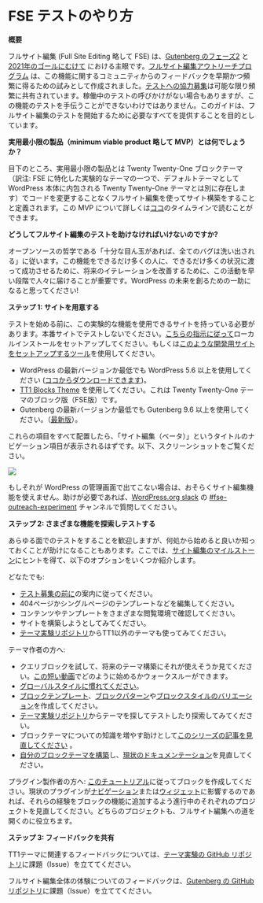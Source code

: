 <!--
# How to Test FSE
-->
# FSE テストのやり方

<!--
**Overview**
-->
**概要**

<!--
Full Site Editing (FSE) is a major focus of [Gutenberg’s Phase Two](https://github.com/WordPress/gutenberg/issues/13113) work and [for 2021 goals.](https://make.wordpress.org/updates/2021/01/21/big-picture-goals-2021/) The [Full Site Editing Outreach Program](https://make.wordpress.org/test/handbook/full-site-editing-outreach-experiment/) was created as an experiment to get feedback early and often from the community about this feature. While [calls for testing](https://make.wordpress.org/test/tag/fse-testing-call/) are shared as frequently as possible, there are times when there isn’t an active call for testing but that doesn’t mean you can’t help test this feature. This guide aims to give you everything you need to start testing Full Site Editing.
-->
フルサイト編集 (Full Site Editing 略して FSE) は、[Gutenberg のフェーズ2](https://github.com/WordPress/gutenberg/issues/13113) と [2021年のゴールにむけて](https://make.wordpress.org/updates/2021/01/21/big-picture-goals-2021/) における主眼です。[フルサイト編集アウトリーチプログラム](https://make.wordpress.org/test/handbook/full-site-editing-outreach-experiment/) は、この機能に関するコミュニティからのフィードバックを早期かつ頻繁に得るための試みとして作成されました。[テストへの協力募集](https://make.wordpress.org/test/tag/fse-testing-call/)は可能な限り頻繁に共有されています。稼働中のテストの呼びかけがない場合もありますが、この機能のテストを手伝うことができないわけではありません。このガイドは、フルサイト編集のテストを開始するために必要なすべてを提供することを目的としています。

<!--
**What’s the minimum viable product (MVP)?**
-->
**実用最小限の製品（minimum viable product 略して MVP）とは何でしょうか？**

<!--
Currently, the minimum viable product is defined as building a site using the Twenty Twenty-One block theme with Full Site Editing without needing to alter code. You can read more about this MVP and the timeline [here](https://make.wordpress.org/core/2021/02/01/full-site-editing-and-themes-where-things-are/). 
-->
目下のところ、実用最小限の製品とは Twenty Twenty-One ブロックテーマ（訳注: FSE に特化した実験的なテーマの一つで、デフォルトテーマとして WordPress 本体に内包される Twenty Twenty-One テーマとは別に存在します）でコードを変更することなくフルサイト編集を使ってサイト構築をすることと定義されます。この MVP について詳しくは[ココ](https://make.wordpress.org/core/2021/02/01/full-site-editing-and-themes-where-things-are/)のタイムラインで読むことができます。

<!--
**Why should I help test Full Site Editing?** 
-->
**どうしてフルサイト編集のテストを助けなければいけないのですか?**

<!--
Following open source philosophy, “given enough eyeballs, all bugs are shallow”. For this feature to be a success for as many people as possible across as many situations as possible, it’s important to get this work to people early to improve future iterations. Think of this as a great way to help create the future of WordPress!
-->
オープンソースの哲学である「十分な目ん玉があれば、全てのバグは洗い出される」に従います。この機能をできるだけ多くの人に、できるだけ多くの状況に渡って成功させるために、将来のイテレーションを改善するために、この活動を早い段階で人々に届けることが重要です。WordPress の未来を創るための一助になると思ってください!

<!--
**Step 1: Setup your site**
-->
**ステップ 1: サイトを用意する**

<!--
Before you can begin to test, you need to have a site that can allow you to use this experimental feature. Please do not test on a production site. You can [follow these instructions](https://make.wordpress.org/core/handbook/tutorials/installing-wordpress-locally/) to set up a local install or you can use a [tool like this to set up a development site](https://localwp.com/). 
-->
テストを始める前に、この実験的な機能を使用できるサイトを持っている必要があります。本番サイトでテストしないでください。[こちらの指示に従って](https://make.wordpress.org/core/handbook/tutorials/installing-wordpress-locally/)ローカルインストールをセットアップしてください。もしくは[このような開発用サイトをセットアップするツール](https://localwp.com/)を使用してください。

<!--
*   Use the latest version of WordPress or at least WordPress 5.6+ (downloadable [here](https://wordpress.org/download/)).
*   Use the [TT1 Blocks Theme](https://wordpress.org/themes/tt1-blocks/). This is the block version of the Twenty Twenty-One theme. 
*   Use the latest version of Gutenberg or at least Gutenberg 9.6+ ([latest version](https://github.com/WordPress/gutenberg/releases/)). 
-->
*  WordPress の最新バージョンか最低でも WordPress 5.6 以上を使用してください ([ココからダウンロードできます](https://wordpress.org/download/))。
*  [TT1 Blocks Theme](https://wordpress.org/themes/tt1-blocks/) を使用してください。これは Twenty Twenty-One テーマのブロック版（FSE版）です。
*  Gutenberg の最新バージョンか最低でも Gutenberg 9.6 以上を使用してください。（[最新版](https://github.com/WordPress/gutenberg/releases/)）。

<!--
Once you have all of these items in place, you should now see a navigation item titled “Site Editor (beta)”. Here’s a screenshot of what you should see:
-->
これらの項目をすべて配置したら、「サイト編集（ベータ）」というタイトルのナビゲーション項目が表示されるはずです。以下、スクリーンショットをご覧ください。

<!-- 
![](https://lh3.googleusercontent.com/RHp-P8Vy9FCzPl8X70pbCzaSRZO5iufRuJ6FlcJJJu-Fa4LHGpEMk6ZcRx65FoI-GXLp7mG03XaZ7wFbcnu4BTJxb-fOUqk_IgbmEeQ3haB6hmDrgsuncGonSB-Y6rLfJL02qQXC)
 -->
![](https://github.com/miminari/handbook-test/blob/traslate/how-to-test-fse/full-site-editing-outreach-experiment/ss_menu-FSE-in-ja.png?raw=true)

<!--
If you don’t see that in your WordPress admin, you aren’t properly using the Site Editing experiment. If you need help, please ask in the [#fse-outreach-experiment](https://make.wordpress.org/test/tag/fse-outreach-experiment/) channel in [WordPress.org slack](https://make.wordpress.org/chat/). 
-->
もしそれが WordPress の管理画面で出てこない場合は、おそらくサイト編集機能を使えません。助けが必要であれば、[WordPress.org slack](https://make.wordpress.org/chat/) の [#fse-outreach-experiment](https://make.wordpress.org/test/tag/fse-outreach-experiment/) チャンネルで質問してください。

<!--
**Step 2: Explore and test different features**
-->
**ステップ 2: さまざまな機能を探索しテストする**

<!--
While you’re welcome to test any aspect of the experience, it sometimes can help to know where to start. Here are some options below inspired by the [Site Editing Milestones](https://github.com/WordPress/gutenberg/issues/24551) to help you get started.
-->
あらゆる面でのテストをすることを歓迎しますが、何処から始めると良いか知っておくことが助けになることもあります。ここでは、[サイト編集のマイルストーン](https://github.com/WordPress/gutenberg/issues/24551)にヒントを得て、以下のオプションをいくつか紹介します。

<!--
Anyone:
-->
どなたでも:

<!--
*   Follow instructions for [former calls for testing](https://make.wordpress.org/test/tag/fse-testing-call/).
*   Use different Full Site Editing specific blocks like the Posts Lists Block, Site Title Block, Template Part Block, Site Logo Block, Navigation Block, and more. 
*   Explore Global Styles ([screenshot](https://cloudup.com/cLvEKBIZ3LO) of where to find this option). Try changing settings for blocks globally. 
*   Edit Templates like the 404 Page Template or Single Page Template. 
*   Explore the various browsing options between your content and Templates.
*   Try building a site. 
*   Try using a Theme other than TT1 from the [theme experiments repository](https://github.com/WordPress/theme-experiments#instructions).
-->
*   [テスト募集の前に](https://make.wordpress.org/test/tag/fse-testing-call/)の案内に従ってください。
*   404ページかシングルページのテンプレートなどを編集してください。
*   コンテンツやテンプレートをさまざまな閲覧環境で確認してください。
*   サイトを構築しようとしてみてください。
*   [テーマ実験リポジトリ](https://github.com/WordPress/theme-experiments#instructions)からTT1以外のテーマも使ってみてください。

<!--
Theme authors:
-->
テーマ作者の方へ:

<!--
*   Try the Query Block and see how you might be able to use it for future Theme building. [Here’s a short video](https://cloudup.com/cPKHAvWp3MN) walking through how to get started.
*   [Get familiar with Global Styles](https://developer.wordpress.org/block-editor/developers/themes/theme-json/). 
*   Create [Block Templates](https://developer.wordpress.org/block-editor/developers/block-api/block-templates/), [Block Patterns](https://developer.wordpress.org/block-editor/developers/block-api/block-patterns/), and [Block Style Variations](https://developer.wordpress.org/block-editor/developers/filters/block-filters/#block-style-variations).
*   Test and/or explore themes from the [theme experiments repository](https://github.com/WordPress/theme-experiments#instructions).
*   [Review this series of posts](https://themeshaper.com/tag/full-site-editing/) to help expand your knowledge of block theming.
*   [Build your own block theme](https://developer.wordpress.org/block-editor/tutorials/block-based-themes/) and review [current documentation](https://developer.wordpress.org/block-editor/developers/themes/).
-->
*   クエリブロックを試して、将来のテーマ構築にそれが使えそうか見てください。[この短い動画](https://cloudup.com/cPKHAvWp3MN)でどのように始めるかウォークスルーができます。
*   [グローバルスタイルに慣れてください](https://developer.wordpress.org/block-editor/developers/themes/theme-json/)。
*   [ブロックテンプレート](https://developer.wordpress.org/block-editor/developers/block-api/block-templates/)、[ブロックパターン](https://developer.wordpress.org/block-editor/developers/block-api/block-patterns/)や[ブロックスタイルのバリエーション](https://developer.wordpress.org/block-editor/developers/filters/block-filters/#block-style-variations)を作成してください。
*   [テーマ実験リポジトリ](https://github.com/WordPress/theme-experiments#instructions)からテーマを探してテストしたり探索してみてください。
*   ブロックテーマについての知識を増やす助けとして[このシリーズの記事を見直してください](https://themeshaper.com/tag/full-site-editing/) 。
*   [自分のブロックテーマを構築](https://developer.wordpress.org/block-editor/tutorials/block-based-themes/)し、[現状のドキュメンテーション](https://developer.wordpress.org/block-editor/developers/themes/)を見直してください。

<!--
Plugin authors: Create a Block by [following this tutorial](https://developer.wordpress.org/block-editor/tutorials/create-block/). If your current plugins impact [Navigation](https://github.com/WordPress/gutenberg/projects/31) or [Widgets](https://github.com/WordPress/gutenberg/projects/27), review the respective projects underway to add block functionality to those experiences. Both of those projects help pave the way to Full Site Editing.
-->
プラグイン製作者の方へ: [このチュートリアル](https://developer.wordpress.org/block-editor/tutorials/create-block/)に従ってブロックを作成してください。現状のプラグインが[ナビゲーション](https://github.com/WordPress/gutenberg/projects/31)または[ウィジェット](https://github.com/WordPress/gutenberg/projects/27)に影響するのであれば、それらの経験をブロックの機能に追加するよう進行中のそれぞれのプロジェクトを見直してください。どちらのプロジェクトも、フルサイト編集への道を開くのに役立ちます。

<!--
**Step 3: Share feedback**
-->
**ステップ 3: フィードバックを共有**

<!--
For feedback that relates to the TT1 theme, please open issues in the [Theme Experiment’s GitHub repository](https://github.com/WordPress/theme-experiments/issues).
-->
TT1テーマに関連するフィードバックについては、[テーマ実験の GitHub リポジトリ](https://github.com/WordPress/theme-experiments/issues)に課題（Issue）を立ててください。

<!--
For feedback that relates to the Full Site Editing experience, please open issues on [Gutenberg’s GitHub repository](https://github.com/WordPress/gutenberg/issues/).
-->
フルサイト編集全体の体験についてのフィードバックは、[Gutenberg の GitHub リポジトリ](https://github.com/WordPress/gutenberg/issues/)に課題（Issue）を立ててください。
